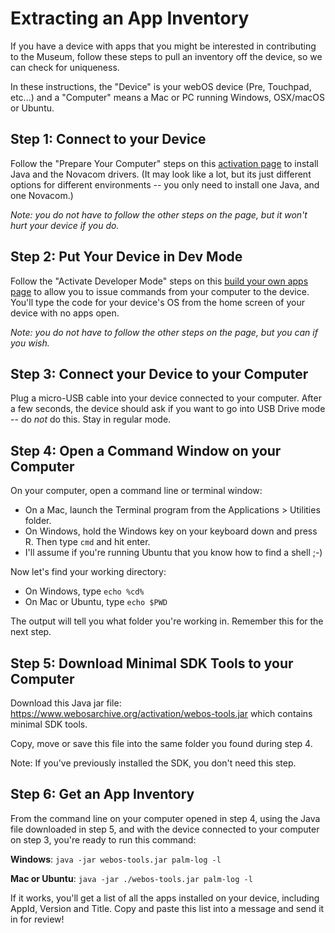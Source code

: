 # Extracting an App Inventory

If you have a device with apps that you might be interested in contributing to the Museum, follow these steps to pull an inventory off the device, so we can check for uniqueness.

In these instructions, the "Device" is your webOS device (Pre, Touchpad, etc...) and a "Computer" means a Mac or PC running Windows, OSX/macOS or Ubuntu.

## Step 1: Connect to your Device

Follow the "Prepare Your Computer" steps on this [activation page](activate.md#prepare-your-computer) to install Java and the Novacom drivers. (It may look like a lot, but its just different options for different environments -- you only need to install one Java, and one Novacom.)

*Note: you do not have to follow the other steps on the page, but it won't hurt your device if you do.*

## Step 2: Put Your Device in Dev Mode

Follow the "Activate Developer Mode" steps on this [build your own apps page](sdkpdk.md#activate-developer-mode) to allow you to issue commands from your computer to the device. You'll type the code for your device's OS from the home screen of your device with no apps open.

*Note: you do not have to follow the other steps on the page, but you can if you wish.*

## Step 3: Connect your Device to your Computer

Plug a micro-USB cable into your device connected to your computer. After a few seconds, the device should ask if you want to go into USB Drive mode -- do *not* do this. Stay in regular mode.

## Step 4: Open a Command Window on your Computer

On your computer, open a command line or terminal window:

- On a Mac, launch the Terminal program from the Applications > Utilities folder.
- On Windows, hold the Windows key on your keyboard down and press R. Then type `cmd` and hit enter.
- I'll assume if you're running Ubuntu that you know how to find a shell ;-)

Now let's find your working directory:

- On Windows, type `echo %cd%`
- On Mac or Ubuntu, type `echo $PWD`

The output will tell you what folder you're working in. Remember this for the next step.

## Step 5: Download Minimal SDK Tools to your Computer

Download this Java jar file: <a href="https://www.webosarchive.org/activation/webos-tools.jar" target="_blank">https://www.webosarchive.org/activation/webos-tools.jar</a> which contains minimal SDK tools.

Copy, move or save this file into the same folder you found during step 4.

Note: If you've previously installed the SDK, you don't need this step.

## Step 6: Get an App Inventory

From the command line on your computer opened in step 4, using the Java file downloaded in step 5, and with the device connected to your computer on step 3, you're ready to run this command:

**Windows**: `java -jar webos-tools.jar palm-log -l`

**Mac or Ubuntu**: `java -jar ./webos-tools.jar palm-log -l`

If it works, you'll get a list of all the apps installed on your device, including AppId, Version and Title. Copy and paste this list into a message and send it in for review!